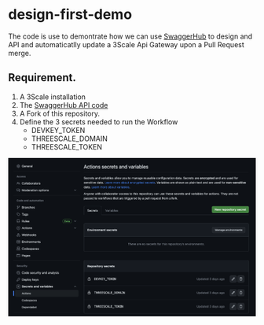 # design-first-demo

The code is use to demontrate how we can use [SwaggerHub](https://swagger.io/tools/swaggerhub/) to design and API and automaticatlly update a 3Scale Api Gateway upon a Pull Request merge.


## Requirement.

1. A 3Scale installation
1. The [SwaggerHub API code](https://app.swaggerhub.com/apis/froberge/CoffeeShop-API/1.0.0-SHAPSHOT)
1. A Fork of this repository.
1. Define the 3 secrets needed to run the Workflow
    * DEVKEY_TOKEN
    * THREESCALE_DOMAIN
    * THREESCALE_TOKEN
    
![workflow image](/doc/images/secretpage.png)
